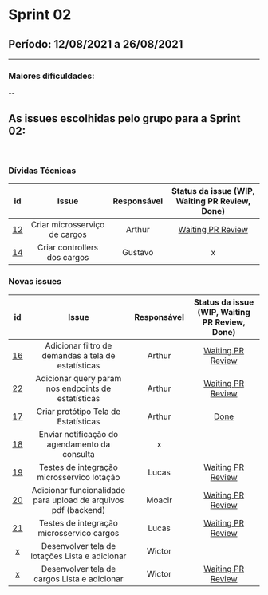 # Sprint 02

## Período: 12/08/2021 a 26/08/2021

<p align="justify"> 

  ---
 </p>

### Maiores dificuldades:

<p align="justify"> -- </p>



## As issues escolhidas pelo grupo para a Sprint 02:

<br>

### Dívidas Técnicas

| id | Issue | Responsável | Status da issue (WIP, Waiting PR Review, Done)|
| :----: | :----: | :----: | :----: |
| [12](https://github.com/DITGO/2020-2-SiGeD/issues/12) | Criar microsserviço de cargos | Arthur| [Waiting PR Review](https://github.com/DITGO/2020-2-SiGeD-Cargo/pull/1)|
| [14](https://github.com/DITGO/2020-2-SiGeD/issues/14) | Criar controllers dos cargos | Gustavo | x |

### Novas issues

| id | Issue | Responsável | Status da issue (WIP, Waiting PR Review, Done)|
| :----: | :----: | :----: | :----: |
| [16](https://github.com/DITGO/2020-2-SiGeD/issues/16) | Adicionar filtro de demandas à tela de estatísticas | Arthur  | [Waiting PR Review](https://github.com/DITGO/2020-2-SiGeD-Frontend/pull/1)|
| [22](https://github.com/DITGO/2020-2-SiGeD/issues/22) | Adicionar query param nos endpoints de estatísticas | Arthur  | [Waiting PR Review](https://github.com/DITGO/2020-2-SiGeD-Demands/pull/1)|
| [17](https://github.com/DITGO/2020-2-SiGeD/issues/17) | Criar protótipo Tela de Estatísticas | Arthur | [Done](https://www.figma.com/file/io8rh4tTkLpmFN6bnuKPAg/Untitled?node-id=0%3A1) |
| [18](https://github.com/DITGO/2020-2-SiGeD/issues/18) | Enviar notificação do agendamento da consulta | x |  |
| [19](https://github.com/DITGO/2020-2-SiGeD/issues/19) | Testes de integração microsservico lotação | Lucas | [Waiting PR Review](https://github.com/DITGO/2020-2-SiGeD-Clients/pull/3)|
| [20](https://github.com/DITGO/2020-2-SiGeD/issues/20) | Adicionar funcionalidade para upload de arquivos pdf (backend) | Moacir | [Waiting PR Review](https://github.com/DITGO/2020-2-SiGeD-Demands/pull/2) |
| [21](https://github.com/DITGO/2020-2-SiGeD/issues/21) | Testes de integração microsservico cargos | Lucas |  [Waiting PR Review](https://github.com/DITGO/2020-2-SiGeD-Cargo/pull/2) |
| [x](https://github.com/DITGO/2020-2-SiGeD/issues/x) | Desenvolver tela de lotações Lista e adicionar | Wictor |  |
| [x](https://github.com/DITGO/2020-2-SiGeD/issues/x) | Desenvolver tela de cargos Lista e adicionar | Wictor |  [Waiting PR Review](https://github.com/DITGO/2020-2-SiGeD-Frontend/pull/2) |
